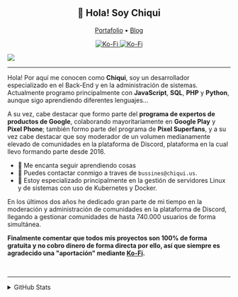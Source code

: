 
<h2 align="center">👋 Hola! Soy Chiqui</h2>
<p align="center">
  <a href="http://chiqui.us">Portafolio</a> •
  <a href="http://blog.chiqui.us">Blog</a>
</p>

<p align="center">
<a href="">
   <img src="https://komarev.com/ghpvc/?username=chiquidev&color=596AEA" alt="Ko-Fi" />
</a>
<a href="">
   <img src="https://img.shields.io/badge/-Support%20me-596AEA" alt="Ko-Fi" />
</a>
</p>


![](https://hit.yhype.me/github/profile?user_id=38810865)

---
Hola! Por aquí me conocen como **Chiqui**, soy un desarrollador especializado en el Back-End y en la administración de sistemas.  Actualmente programo principalmente con **JavaScript**, **SQL**, **PHP** y **Python**, aunque sigo aprendiendo diferentes lenguajes...

A su vez, cabe destacar que formo parte del **programa de expertos de productos de Google**, colaborando mayoritariamente en **Google Play** y **Pixel Phone**; también formo parte del programa de **Pixel Superfans**, y a su vez cabe destacar que soy moderador de un volumen medianamente elevado de comunidades en la plataforma de Discord, plataforma en la cual llevo formando parte desde 2016.

- 🌴 Me encanta seguir aprendiendo cosas
- 🌿 Puedes contactar conmigo a traves de `bussines@chiqui.us`.
- 🔌 Estoy especializado principalmente en la gestión de servidores Linux y de sistemas con uso de Kubernetes y Docker.

En los últimos dos años he dedicado gran parte de mi tiempo en la moderación y administración de comunidades en la plataforma de Discord, llegando a gestionar comunidades de hasta 740.000 usuarios de forma simultánea.

**Finalmente comentar que todos mis proyectos son 100% de forma gratuita y no cobro dinero de forma directa por ello, así que siempre es agradecido una "aportación" mediante [Ko-Fi](https://ko-fi.com/chiquidev).**

<br>

---
<details>
<summary>GitHub Stats</summary>
<br>
 
![Metrics](https://metrics.lecoq.io/chiquidev?template=classic&base.repositories=0&base.metadata=0&languages=1&languages.colors=github&languages.threshold=0%25&config.timezone=Europe%2FMadrid&config.animated=true)
